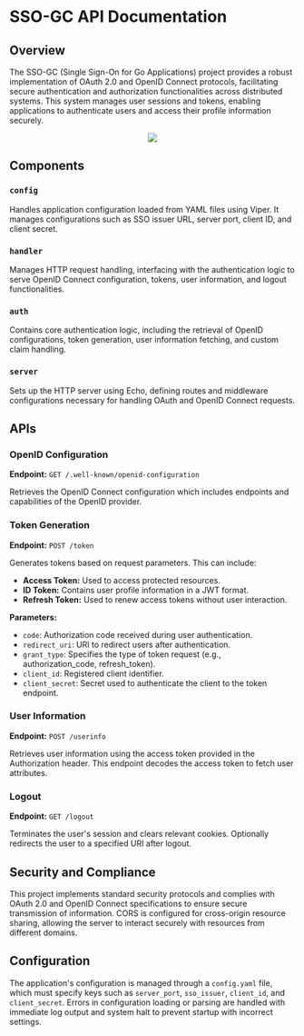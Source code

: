 # SSO-GC API Documentation

## Overview

The SSO-GC (Single Sign-On for Go Applications) project provides a robust implementation of OAuth 2.0 and OpenID Connect protocols, facilitating secure authentication and authorization functionalities across distributed systems. This system manages user sessions and tokens, enabling applications to
authenticate users and access their profile information securely.
<p align="center">
  <a href="https://skillicons.dev">
    <img src="https://skillicons.dev/icons?i=go" />
  </a>
</p>

## Components

### `config`

Handles application configuration loaded from YAML files using Viper. It manages configurations such as SSO issuer URL, server port, client ID, and client secret.

### `handler`

Manages HTTP request handling, interfacing with the authentication logic to serve OpenID Connect configuration, tokens, user information, and logout functionalities.

### `auth`

Contains core authentication logic, including the retrieval of OpenID configurations, token generation, user information fetching, and custom claim handling.

### `server`

Sets up the HTTP server using Echo, defining routes and middleware configurations necessary for handling OAuth and OpenID Connect requests.

## APIs

### OpenID Configuration

**Endpoint:** `GET /.well-known/openid-configuration`

Retrieves the OpenID Connect configuration which includes endpoints and capabilities of the OpenID provider.

### Token Generation

**Endpoint:** `POST /token`

Generates tokens based on request parameters. This can include:

- **Access Token:** Used to access protected resources.
- **ID Token:** Contains user profile information in a JWT format.
- **Refresh Token:** Used to renew access tokens without user interaction.

**Parameters:**

- `code`: Authorization code received during user authentication.
- `redirect_uri`: URI to redirect users after authentication.
- `grant_type`: Specifies the type of token request (e.g., authorization_code, refresh_token).
- `client_id`: Registered client identifier.
- `client_secret`: Secret used to authenticate the client to the token endpoint.

### User Information

**Endpoint:** `POST /userinfo`

Retrieves user information using the access token provided in the Authorization header. This endpoint decodes the access token to fetch user attributes.

### Logout

**Endpoint:** `GET /logout`

Terminates the user's session and clears relevant cookies. Optionally redirects the user to a specified URI after logout.

## Security and Compliance

This project implements standard security protocols and complies with OAuth 2.0 and OpenID Connect specifications to ensure secure transmission of information. CORS is configured for cross-origin resource sharing, allowing the server to interact securely with resources from different domains.

## Configuration

The application's configuration is managed through a `config.yaml` file, which must specify keys such as `server_port`, `sso_issuer`, `client_id`, and `client_secret`. Errors in configuration loading or parsing are handled with immediate log output and system halt to prevent startup with incorrect
settings.
